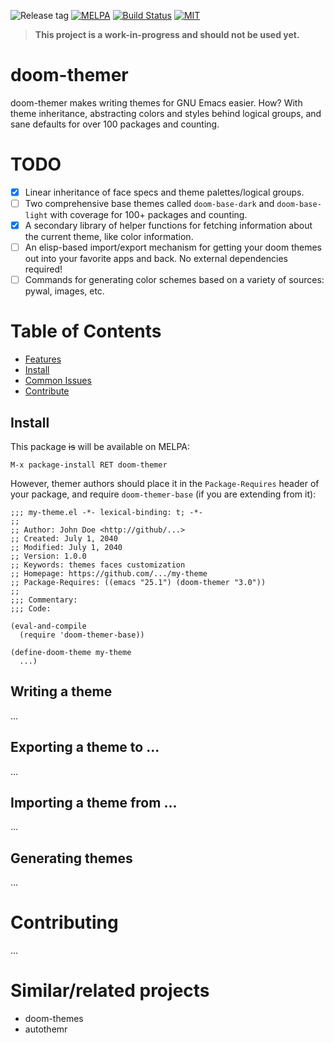 ![Release tag](https://img.shields.io/github/tag/hlissner/emacs-doom-themer.svg?label=release&style=flat-square)
[![MELPA](http://melpa.org/packages/doom-themer-badge.svg?style=flat-square)](http://melpa.org/#/doom-themer)
[![Build Status](https://travis-ci.org/hlissner/emacs-doom-themer.svg?branch=master&style=flat-square)](https://travis-ci.org/hlissner/emacs-doom-themer)
[![MIT](https://img.shields.io/badge/license-MIT-green.svg?style=flat-square)](./LICENSE)

> **This project is a work-in-progress and should not be used yet.**

# doom-themer

doom-themer makes writing themes for GNU Emacs easier. How? With theme
inheritance, abstracting colors and styles behind logical groups, and sane
defaults for over 100 packages and counting.

# TODO

+ [X] Linear inheritance of face specs and theme palettes/logical groups.
+ [ ] Two comprehensive base themes called `doom-base-dark` and
  `doom-base-light` with coverage for 100+ packages and counting.
+ [X] A secondary library of helper functions for fetching information about the
  current theme, like color information.
+ [ ] An elisp-based import/export mechanism for getting your doom themes out
  into your favorite apps and back. No external dependencies required!
+ [ ] Commands for generating color schemes based on a variety of sources:
  pywal, images, etc.

# Table of Contents

- [Features](#features)
- [Install](#install)
- [Common Issues](#common-issues)
- [Contribute](#contribute)

## Install

This package ~~is~~ will be available on MELPA:

`M-x package-install RET doom-themer`

However, themer authors should place it in the `Package-Requires` header of your
package, and require `doom-themer-base` (if you are extending from it):

```emacs-lisp
;;; my-theme.el -*- lexical-binding: t; -*-
;;
;; Author: John Doe <http://github/...>
;; Created: July 1, 2040
;; Modified: July 1, 2040
;; Version: 1.0.0
;; Keywords: themes faces customization
;; Homepage: https://github.com/.../my-theme
;; Package-Requires: ((emacs "25.1") (doom-themer "3.0"))
;;
;;; Commentary:
;;; Code:

(eval-and-compile
  (require 'doom-themer-base))
  
(define-doom-theme my-theme
  ...)
```

## Writing a theme

...


## Exporting a theme to ...

...


## Importing a theme from ...

...

## Generating themes

...

# Contributing

...

# Similar/related projects

- doom-themes
- autothemr
